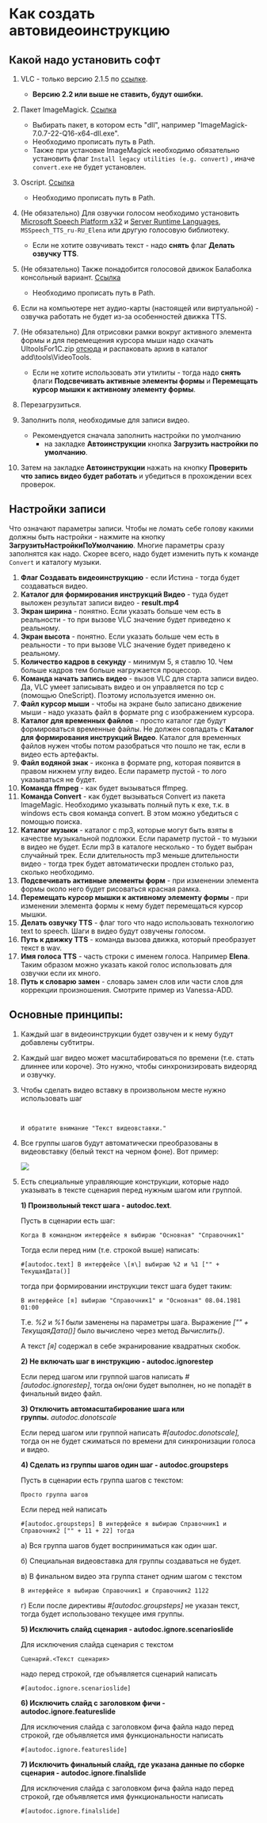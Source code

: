 ﻿# Как создать автовидеоинструкцию

## Какой надо установить софт

1. VLC - только версию 2.1.5 по [ссылке](https://www.videolan.org/vlc/releases/2.1.5.html).
  
    * **Версию 2.2 или выше не ставить, будут ошибки.**

2. Пакет ImageMagick. [Ссылка](http://www.imagemagick.org/script/download.php) 

    * Выбирать пакет, в котором есть "dll", например "ImageMagick-7.0.7-22-Q16-x64-dll.exe".
    * Необходимо прописать путь в Path. 
    * Также при установке ImageMagick необходимо обязательно установить флаг `Install legacy utilities (e.g. convert)` , иначе `convert.exe` не будет установлен.
3. Oscript. [Ссылка](http://oscript.io/downloads) 

    * Необходимо прописать путь в Path.

4. (Не обязательно) Для озвучки голосом необходимо установить [Microsoft Speech Platform х32](https://www.microsoft.com/en-us/download/details.aspx?id=27225) и [Server Runtime Languages](https://www.microsoft.com/en-us/download/details.aspx?id=27224), `MSSpeech_TTS_ru-RU_Elena` или другую голосовую библиотеку.

    * Если не хотите озвучивать текст - надо **снять** флаг **Делать озвучку TTS**.

5. (Не обязательно) Также понадобится голосовой движок Балаболка консольный вариант. [Ссылка](http://www.cross-plus-a.ru/bconsole.html) 
    
    * Необходимо прописать путь в Path.

6. Если на компьютере нет аудио-карты (настоящей или виртуальной) - озвучка работать не будет из-за особенностей движка TTS.
7. (Не обязательно) Для отрисовки рамки вокруг активного элемента формы и для перемещения курсора мыши надо скачать UItoolsFor1C.zip [отсюда](https://github.com/Pr-Mex/UItoolsFor1C/releases) и распаковать архив в каталог add\tools\VideoTools.

    * Если не хотите использовать эти утилиты - тогда надо **снять** флаги **Подсвечивать активные элементы формы** и **Перемещать курсор мышки к активному элементу формы**.
8. Перезагрузиться.
9. Заполнить поля, необходимые для записи видео. 

    * Рекомендуется сначала заполнить настройки по умолчанию 
        * на закладке **Автоинструкции** кнопка **Загрузить настройки по умолчанию**.

10. Затем на закладке **Автоинструкции** нажать на кнопку **Проверить что запись видео будет работать** и убедиться в прохождении всех проверок.

## Настройки записи

Что означают параметры записи.
Чтобы не ломать себе голову какими должны быть настройки - нажмите на кнопку **ЗагрузитьНастройкиПоУмолчанию**. Многие параметры сразу заполнятся как надо.
Скорее всего, надо будет изменить путь к команде `Convert` и каталогу музыки.

1. **Флаг Создавать видеоинструкцию** - если Истина - тогда будет создаваться видео.
2. **Каталог для формирования инструкций Видео** - туда будет выложен результат записи видео - **result.mp4**
3. **Экран ширина** - понятно. Если указать больше чем есть в реальности - то при вызове VLC значение будет приведено к реальному.
4. **Экран высота** - понятно. Если указать больше чем есть в реальности - то при вызове VLC значение будет приведено к реальному.
5. **Количество кадров в секунду** - минимум 5, я ставлю 10. Чем больше кадров тем больше нагружается процессор.
6. **Команда начать запись видео** - вызов VLC для старта записи видео. Да, VLC умеет записывать видео и он управляется по tcp с (помощью OneScript). Поэтому используется именно он.
7. **Файл курсор мыши** - чтобы на экране было записано движение мыши - надо указать файл в формате png с изображением курсора.
8. **Каталог для временных файлов** - просто каталог где будут формироваться временные файлы. Не должен совпадать с **Каталог для формирования инструкций Видео**. Каталог для временных файлов нужен чтобы потом разобраться что пошло не так, если в видео есть артефакты.
9. **Файл водяной знак** - иконка в формате png, которая появится в правом нижнем углу видео. Если параметр пустой - то лого указываться не будет.
10. **Команда ffmpeg** - как будет вызываться ffmpeg.
11. **Команда Convert** - как будет вызываться Convert из пакета ImageMagic. Необходимо указывать полный путь к exe, т.к. в windows есть своя команда convert. В этом можно убедиться с помощью поиска.
12. **Каталог музыки** - каталог с mp3, которые могут быть взяты в качестве музыкальной подложки. Если параметр пустой - то музыки в видео не будет. Если mp3 в каталоге несколько - то будет выбран случайный трек. Если длительность mp3 меньше длительности видео - тогда трек будет автоматически продлен столько раз, сколько необходимо.
13. **Подсвечивать активные элементы форм** - при изменении элемента формы около него будет рисоваться красная рамка.
14. **Перемещать курсор мышки к активному элементу формы** - при изменении элемента формы к нему будет перемещаться курсор мышки.
15. **Делать озвучку TTS** - флаг того что надо использовать технологию text to speech. Шаги в видео будут озвучены голосом.
16. **Путь к движку TTS** - команда вызова движка, который преобразует текст в wav.
17. **Имя голоса TTS** - часть строки с именем голоса. Например **Elena**. Таким образом можно указать какой голос использовать для озвучки если их много.
18. **Путь к словарю замен** - словарь замен слов или части слов для коррекции произношения. Смотрите пример из Vanessa-ADD.

## **Основные принципы:**

1. Каждый шаг в видеоинструкции будет озвучен и к нему будут добавлены субтитры.

2. Каждый шаг видео может масштабироваться по времени (т.е. стать длиннее или короче). Это нужно, чтобы синхронизировать видеоряд и озвучку.

3. Чтобы сделать видео вставку в произвольном месте нужно использовать шаг

   ​

   ```
   И обратите внимание "Текст видеовставки."
   ```

4. Все группы шагов будут автоматически преобразованы в видеовставку (белый текст на черном фоне). Вот пример:



   ![](./doc/images/MakeAutoVideo.png)



5. Есть специальные управляющие конструкции, которые надо указывать в тексте сценария перед нужным шагом или группой.

   **1)  Произвольный текст шага - autodoc.text**.

   Пусть в сценарии есть шаг:

   ```
   Когда В командном интерфейсе я выбираю "Основная" "Справочник1"
   ```

   Тогда если перед ним (т.е. строкой выше) написать:

   ```
   #[autodoc.text] В интерфейсе \[я\] выбираю %2 и %1 ["" + ТекущаяДата()]
   ```

   тогда при формировании инструкции текст шага будет таким:

   ```
   В интерфейсе [я] выбираю "Справочник1" и "Основная" 08.04.1981 01:00
   ```

   Т.е. *%2* и *%1* были заменены на параметры шага. Выражение *["" + ТекущаяДата()]* было вычислено через метод *Вычислить()*.

   А текст *\[я\]* содержал в себе экранирование квадратных скобок.

   **2) Не включать шаг в инструкцию - autodoc.ignorestep** 

   Если перед шагом или группой шагов написать *#[autodoc.ignorestep]*, тогда он/они будет выполнен, но не попадёт в финальный видео файл.

   **3) Отключить автомасштабирование шага или группы.** *autodoc.donotscale* 

   Если перед шагом или группой написать *#[autodoc.donotscale],* тогда он не будет сжиматься по времени для синхронизации голоса и видео.

   **4) Сделать из группы шагов один шаг - autodoc.groupsteps**

   Пусть в сценарии есть группа шагов с текстом:

   ```
   Просто группа шагов
   ```

   Если перед ней написать

   ```
   #[autodoc.groupsteps] В интерфейсе я выбираю Справочник1 и Справочник2 ["" + 11 + 22] тогда
   ```

   а) Вся группа шагов будет восприниматься как один шаг.

   б) Специальная видеовставка для группы создаваться не будет.

   в) В финальном видео эта группа станет одним шагом с текстом

   ```
   В интерфейсе я выбираю Справочник1 и Справочник2 1122
   ```

   г) Если после директивы *#[autodoc.groupsteps]*  не указан текст, тогда будет использовано текущее имя группы.

   **5) Исключить слайд сценария - autodoc.ignore.scenarioslide**

    Для исключения слайда сценария с текстом

   ```
   Сценарий.<Текст сценария>
   ```

    надо перед строкой, где объявляется сценарий написать

   ```
   #[autodoc.ignore.scenarioslide]
   ```

   **6) Исключить слайд с заголовком фичи - autodoc.ignore.featureslide**

   Для исключения слайда с заголовком фича файла надо перед строкой, где объявляется имя функциональности написать

   ```
   #[autodoc.ignore.featureslide]
   ```

   **7) Исключить финальный слайд, где указана данные по сборке сценария - autodoc.ignore.finalslide**

   Для исключения слайда с заголовком фича файла надо перед строкой, где объявляется имя функциональности написать

   ```
   #[autodoc.ignore.finalslide]
   ```
